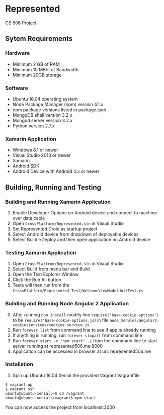 # Represented
CS 506 Project

## Sytem Requirements
### Hardware
* Minimum 2 GB of RAM
* Minimum 10 MB/s of Bandwidth
* Minimum 20GB storage
### Software
* Ubuntu 16.04 operating system
* Node Package Manager (npm) version 4.1.x
* npm package versions listed in package.json
* MongoDB shell version 3.2.x
* Mongod server version 3.2.x
* Python version 2.7.x
### Xamarin Application
* Windows 8.1 or newer
* Visual Studio 2013 or newer
* Xamarin 
* Android SDK
* Android Device with Android 4.x or newer

## Building, Running and Testing
### Building and Running Xamarin Application
1.  Enable Developer Options on Android device and connect to machine over data cable
2.  Open `CrossPlatform/Represented.sln` in Visual Studio
3.  Set Represented.Droid as startup project
4.  Select Android device from dropdown of deployable devices
5.  Select Build->Deploy and then open application on Android device
### Testing Xamarin Application
1.  Open `CrossPlatfrom/Represented.sln` in Visual Studio
2.  Select Build from menu bar and Build
3.  Open the Test Explorer Window
4.  Click the Run All button
5.  Tests will then run from the `CrossPlatform/Represented.Test/WelcomeViewModelUnitTest.cs`
### Building and Running Node Angular 2 Application
0.  After running `npm install` modify line `require('base-cookie-options')` to be `require('base-cookie-options.js`) in file `node_modules/angular2-cookie/services/cookies.service.js`
1.  Run `forever list` from command line to see if app is already running
2.  If anything is running, run `forever stopall` from command line
3.  Run `forever start -c "npm start" ./` from the command line to start server running at represented506.me:8000
4.  Application can be accessed in browser at url: represented506.me
### Installation
1. Spin up Ubuntu 16.04 Xenial the provided Vagrant Vagrantfile
```
$ vagrant up
$ vagrant ssh
ubuntu@ubuntu-xenial:~$ cd /vagrant
ubuntu@ubuntu-xenial:/vagrant$ npm start
```
You can now access the project from localhost:3000
